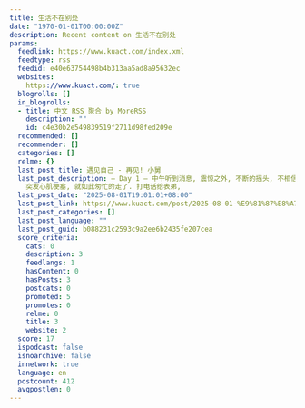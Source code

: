 ```yaml
---
title: 生活不在别处
date: "1970-01-01T00:00:00Z"
description: Recent content on 生活不在别处
params:
  feedlink: https://www.kuact.com/index.xml
  feedtype: rss
  feedid: e40e63754498b4b313aa5ad8a95632ec
  websites:
    https://www.kuact.com/: true
  blogrolls: []
  in_blogrolls:
  - title: 中文 RSS 聚合 by MoreRSS
    description: ""
    id: c4e30b2e549839519f2711d98fed209e
  recommended: []
  recommender: []
  categories: []
  relme: {}
  last_post_title: 遇见自己 - 再见! 小舅
  last_post_description: – Day 1 – 中午听到消息, 震惊之外, 不断的摇头, 不相信这是真的. 再三电话确认, 小舅朋友小聚喝茶,
    突发心肌梗塞, 就如此匆忙的走了. 打电话给表弟,
  last_post_date: "2025-08-01T19:01:01+08:00"
  last_post_link: https://www.kuact.com/post/2025-08-01-%E9%81%87%E8%A7%81%E8%87%AA%E5%B7%B1---%E5%86%8D%E8%A7%81-%E5%B0%8F%E8%88%85/
  last_post_categories: []
  last_post_language: ""
  last_post_guid: b088231c2593c9a2ee6b2435fe207cea
  score_criteria:
    cats: 0
    description: 3
    feedlangs: 1
    hasContent: 0
    hasPosts: 3
    postcats: 0
    promoted: 5
    promotes: 0
    relme: 0
    title: 3
    website: 2
  score: 17
  ispodcast: false
  isnoarchive: false
  innetwork: true
  language: en
  postcount: 412
  avgpostlen: 0
---
```

